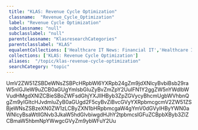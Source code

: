 ```yaml
--- 
 title: "KLAS: Revenue Cycle Optimization" 
 classname:  "Revenue_Cycle_Optimization" 
 label: "Revenue Cycle Optimization" 
 subclassname: "null" 
 subclasslabel: "null" 
 parentclassname: "KlasresearchCategories" 
 parentclasslabel: "KLAS" 
 equalentCollections: ['Healthcare IT News: Financial IT','Healthcare IT Today: Revenue Cycle Management','HIMSS: Finance','KLAS: Financial Improvement Consulting','Healthcare IT News: Revenue Cycle Management','Gartner: Return on Investment (ROI)','Gartner: Financial Services','Gartner: Finance','Healthcare IT News: Financial Engagement'] 
 collections: ['KLAS: Revenue Cycle Optimization']
 aliases:  "/topic/klas-revenue-cycle-optimization"  
 searchCategory: "topic" 
---
```

UmV2ZW51ZSBDeWNsZSBPcHRpbWl6YXRpb24gZm9jdXNlcyBvbiBsb29raW5nIGJleW9uZCB0aGUgYmlsbGluZyBvZmZpY2UuIFN1Y2ggZW5nYWdlbWVudHMgdXNlZCBieSBoZWFsdGhjYXJlIHByb3ZpZGVycyBhcmUgbWVhbnQgZm9yIGltcHJvdmluZyB0aGUgd2F5cyBvZiBvcGVyYXRpbmcgcmV2ZW51ZSBjeWNsZSBzeXN0ZW1zLCByZXN1bHRpbmcgaW4gYmV0dGVyIHByYWN0aWNlcyBsaWtlIGNvb3JkaW5hdGlvbiwgdHJhY2tpbmcsIGFuZCBpbXByb3ZlZCBmaW5hbmNpYWwgcGVyZm9ybWFuY2Uu